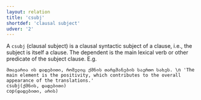 ```yaml
---
layout: relation
title: 'csubj'
shortdef: 'clausal subject'
udver: '2'
---
```


A `csubj` (clausal subject) is a clausal syntactic subject of a clause, i.e., the subject is itself a clause. The dependent is the main lexical verb or other predicate of the subject clause. E.g.

~~~ sdparse
მთავარია ის დადებითი, რომელიც ქმნის თარგმანების საერთო სახეს. \n 'The main element is the positivity, which contributes to the overall appearance of the translations.'
csubj(ქმნის, დადებითი)
cop(დადებითი, არის)
~~~
<!-- Interlanguage links updated Po 11. listopadu 2024, 20:10:43 CET -->
